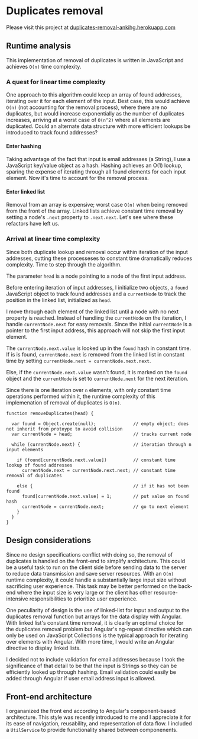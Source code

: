 # Duplicates removal

Please visit this project at [duplicates-removal-ankihg.herokuapp.com](https://duplicates-removal-ankihg.herokuapp.com/)

## Runtime analysis
This implementation of removal of duplicates is written in JavaScript and achieves `O(n)` time complexity.

### A quest for linear time complexity

One approach to this algorithm could keep an array of found addresses, iterating over it for each element of the input. Best case, this would achieve `O(n)` (not accounting for the removal process), where there are no duplicates, but would increase exponentially as the number of duplicates increases, arriving at a worst case of `O(n^2)` where all elements are duplicated. Could an alternate data structure with more efficient lookups be introduced to track found addresses?

#### Enter hashing

Taking advantage of the fact that input is email addresses (a String), I use a JavaScript key/value object as a hash. Hashing achieves an O(1) lookup, sparing the expense of iterating through all found elements for each input element. Now it's time to account for the removal process.

#### Enter linked list

Removal from an array is expensive; worst case `O(n)` when being removed from the front of the array. Linked lists achieve constant time removal by setting a node's `.next` property to `.next.next`. Let's see where these refactors have left us.

### Arrival at linear time complexity
Since both duplicate lookup and removal occur within iteration of the input addresses, cutting these processeses to constant time dramatically reduces complexity. Time to step through the algorithm.

The parameter `head` is a node pointing to a node of the first input address.

Before entering iteration of input addresses, I initialize two objects, a `found` JavaScript object to track found addresses and a `currentNode` to track the position in the linked list, initialized as `head`.

I move through each element of the linked list until a node with no next property is reached. Instead of handling the `currentNode` on the iteration, I handle `currentNode.next` for easy removals. Since the initial  `currentNode` is a pointer to the first input address, this approach will not skip the first input element.

The `currentNode.next.value` is looked up in the `found` hash in constant time. If is is found, `currentNode.next` is removed from the linked list in constant time by setting `currentNode.next = currentNode.next.next`.

Else, if the `currentNode.next.value` wasn't found, it is marked on the `found` object and the `currentNode` is set to `currentNode.next` for the next iteration.

Since there is one iteration over `n` elements, with only constant time operations performed within it, the runtime complexity of this implemenation of removal of duplicates is ``O(n)``.

```
function removeDuplicates(head) {

  var found = Object.create(null);              // empty object; does not inherit from protoype to avoid collision
  var currentNode = head;                       // tracks current node

  while (currentNode.next) {                    // iteration through n input elements

    if (found[currentNode.next.value])          // constant time lookup of found addresses
      currentNode.next = currentNode.next.next; // constant time removal of duplicates

    else {                                      // if it has not been found
      found[currentNode.next.value] = 1;        // put value on found hash
      currentNode = currentNode.next;           // go to next element
    }
  }
}
```

## Design considerations

Since no design specifications conflict with doing so, the removal of duplicates is handled on the front-end to simplify architecture. This could be a useful task to run on the client side before sending data to the server to reduce data transmission and save server resources. With an `O(n)` runtime complexity, it could handle a substantially large input size without sacrificing user experience. This task may be better performed on the back-end where the input size is very large or the client has other resource-intensive responsibilities to prioritize user experience.

One peculiarity of design is the use of linked-list for input and output to the duplicates removal function but arrays for the data display with Angular. With linked list's constant time removal, it is clearly an optimal choice for the duplicates removal problem but Angular's ng-repeat directive which can only be used on JavaScript Collections is the typical approach for iterating over elements with Angular. With more time, I would write an Angular directive to display linked lists.

I decided not to include validation for email addresses because I took the significance of that detail to be that the input is Strings so they can be efficiently looked up through hashing. Email validation could easily be added through Angular if user email address input is allowed.


## Front-end architecture
I organanized the front end according to Angular's component-based architecture. This style was recently introduced to me and I appreciate it for its ease of navigation, reusability, and representation of data flow. I included a `UtilService` to provide functionality shared between componenents.
